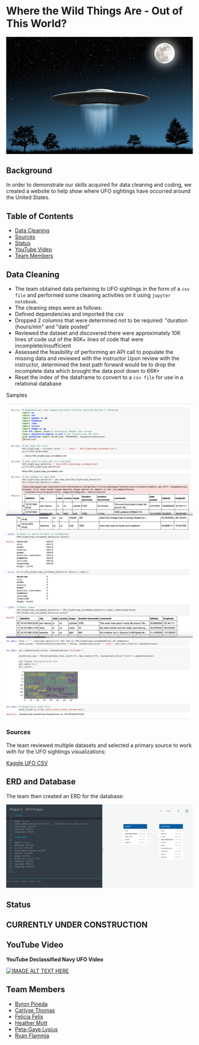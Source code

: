 # Where the Wild Things Are - Out of This World?

![alien](images/flying_saucer.png)

## **Background**

In order to demonstrate our skills acquired for data cleaning and coding, we created a website to help show where UFO sightings have occurred around the United States.

## **Table of Contents**

- [Data Cleaning](#data-cleaning)
- [Sources](#sources)
- [Status](#status)
- [YouTube Video](#youtube-video)
- [Team Members](#team-members)

## Data Cleaning

- The team obtained data pertaining to UFO sightings in the form of a `csv file` and performed some cleaning activities on it using `jupyter notebook`.  
- The cleaning steps were as follows:
- Defined dependencies and imported the csv
- Dropped 2 columns that were determined not to be required: "duration (hours/min" and "date posted"
- Reviewed the dataset and discovered there were approximately 10K lines of code out of the 80K+ lines of code that were incomplete/insufficient
- Assessed the feasibility of performing an API call to populate the missing data and reviewed with the instructor
Upon review with the instructor, determined the best path forward would be to drop the incomplete data which brought the data pool down to 66K+
- Reset the index of the dataframe to convert to a `csv file` for use in a relational database


Samples

![pic 1](images/Dependencies.png)
![pic 2](images/Cleaned_files.png)
![pic 3](images/Wordcloud.png)




### Sources

The team reviewed multiple datasets and selected a primary source to work with for the UFO sightings visualizations:

[Kaggle UFO CSV](https://www.kaggle.com/NUFORC/ufo-sightings)

## ERD and Database

The team then created an ERD for the database:

![ERD](images/ERD_v2.png)

## **Status** 

## CURRENTLY UNDER CONSTRUCTION 

## **YouTube Video**

**YouTube Declassified Navy UFO Video**

[![IMAGE ALT TEXT HERE](http://img.youtube.com/vi/2TumprpOwHY/0.jpg)](https://www.youtube.com/watch?v=2TumprpOwHY)

## **Team Members**
- [Byron Pineda](https://github.com/byronpineda225)
- [Carlyse Thomas](https://github.com/CLyseT)
- [Felicia Felix](https://github.com/Felicia620)
- [Heather Mott](https://github.com/HeathMo)
- [Peta-Gaye Lysius](https://github.com/petagaye2001)
- [Ryan Flammia](https://github.com/rflammia-py)
